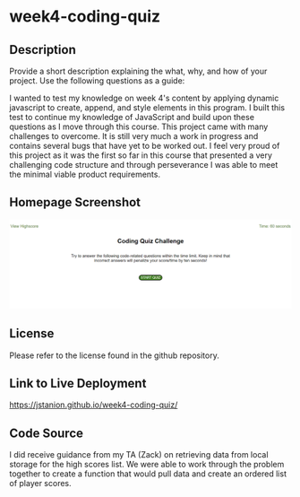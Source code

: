 # week4-coding-quiz

## Description

Provide a short description explaining the what, why, and how of your project. Use the following questions as a guide:

I wanted to test my knowledge on week 4's content by applying dynamic javascript to create, append, and style elements in this program. I built this test to continue my knowledge of JavaScript and build upon these questions as I move through this course. This project came with many challenges to overcome. It is still very much a work in progress and contains several bugs that have yet to be worked out. I feel very proud of this project as it was the first so far in this course that presented a very challenging code structure and through perseverance I was able to meet the minimal viable product requirements.

## Homepage Screenshot

![homescreen image](./assets/images/homescreen.png)

## License

Please refer to the license found in the github repository.

## Link to Live Deployment

https://jstanion.github.io/week4-coding-quiz/

## Code Source

I did receive guidance from my TA (Zack) on retrieving data from local storage for the high scores list. We were able to work through the problem together to create a function that would pull data and create an ordered list of player scores.